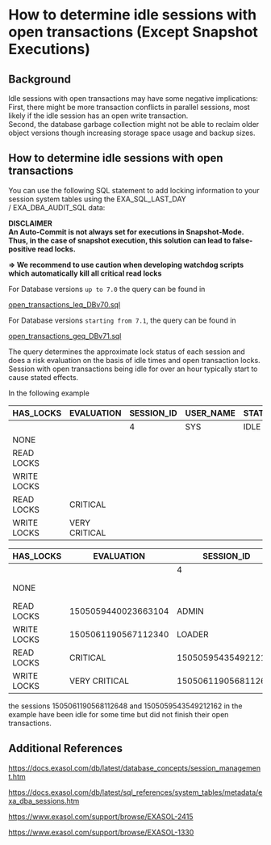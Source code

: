 # How to determine idle sessions with open transactions (Except Snapshot Executions) 
## Background

Idle sessions with open transactions may have some negative implications:  
First, there might be more transaction conflicts in parallel sessions, most likely if the idle session has an open write transaction.  
Second, the database garbage collection might not be able to reclaim older object versions though increasing storage space usage and backup sizes.

## How to determine idle sessions with open transactions

You can use the following SQL statement to add locking information to your session system tables using the EXA_SQL_LAST_DAY / EXA_DBA_AUDIT_SQL data:

**DISCLAIMER  
An Auto-Commit is not always set for executions in Snapshot-Mode. Thus, in the case of snapshot execution, this solution can lead to false-positive read locks.**

**=> We recommend to use caution when developing watchdog scripts which automatically kill all critical read locks**

For Database versions `up to 7.0` the query can be found in

[open_transactions_leq_DBv70.sql](https://raw.githubusercontent.com/exasol/exa-toolbox/master/utilities/open_transactions_leq_DBv70.sql) 

For Database versions `starting from 7.1`, the query can be found in

[open_transactions_geq_DBv71.sql](https://raw.githubusercontent.com/exasol/exa-toolbox/master/utilities/open_transactions_geq_DBv71.sql) 

The query determines the approximate lock status of each session and does a risk evaluation on the basis of idle times and open transaction locks. Session with open transactions being idle for over an hour typically start to cause stated effects.

In the following example

|HAS_LOCKS   |EVALUATION   |SESSION_ID   |USER_NAME   |STATUS   |COMMAND_NAME   |DURATION   |
|---|---|---|---|---|---|---|
|   |   |4   |SYS   |IDLE   |NOT SPECIFIED   |0:00:02   |
|NONE   |   |   |   |   |   |   |
|READ LOCKS   |   |   |   |   |   |   |
|WRITE LOCKS   |   |   |   |   |   |   |
|READ LOCKS   |CRITICAL   |   |   |   |   |   |
|WRITE LOCKS   |VERY CRITICAL   |   |   |   |   |   |

| HAS_LOCKS | EVALUATION | SESSION_ID | USER_NAME | STATUS | COMMAND_NAME | DURATION |
| --- | --- | --- | --- | --- | --- | --- |
| | |  4 | SYS | IDLE | NOT SPECIFIED | 0:00:02 |
| NONE | | |  1505059440358261249 | GUEST | IDLE | NOT SPECIFIED | 3:28:20 |
| READ LOCKS |  1505059440023663104 | ADMIN | EXECUTE SQL | SELECT | 0:00:01 |
| WRITE LOCKS |  1505061190567112340 | LOADER | EXECUTE SQL | MERGE | 0:11:02 |
| READ LOCKS | CRITICAL | 1505059543549212162 | ANALYST | IDLE | NOT SPECIFIED | 1:26:19 |
| WRITE LOCKS | VERY CRITICAL | 1505061190568112648 | TESTER | IDLE | NOT SPECIFIED | 2:10:02 |

the sessions 1505061190568112648 and 1505059543549212162 in the example have been idle for some time but did not finish their open transactions.

## Additional References

<https://docs.exasol.com/db/latest/database_concepts/session_management.htm>

<https://docs.exasol.com/db/latest/sql_references/system_tables/metadata/exa_dba_sessions.htm>

<https://www.exasol.com/support/browse/EXASOL-2415>

<https://www.exasol.com/support/browse/EXASOL-1330>

